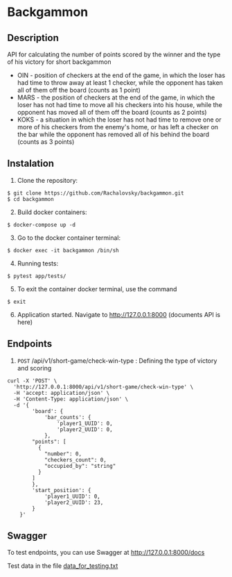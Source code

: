 # Backgammon

## Description
API for calculating the number of points scored by the winner and the type of his victory for short backgammon
+ OIN - position of checkers at the end of the game, in which the loser has had time to throw away at least 1 checker, while the opponent has taken all of them off the board (counts as 1 point)
+ MARS - the position of checkers at the end of the game, in which the loser has not had time to move all his checkers into his house, while the opponent has moved all of them off the board (counts as 2 points)
+ KOKS - a situation in which the loser has not had time to remove one or more of his checkers from the enemy's home, or has left a checker on the bar while the opponent has removed all of his behind the board (counts as 3 points)


## Instalation
1. Clone the repository:

```
$ git clone https://github.com/Rachalovsky/backgammon.git
$ cd backgammon
```
2. Build docker containers:
```
$ docker-compose up -d
```

3.  Go to the docker container terminal:
```
$ docker exec -it backgammon /bin/sh
```

4. Running tests:
```
$ pytest app/tests/
```

5. To exit the container docker terminal, use the command
```
$ exit
```

6. Application started. Navigate to http://127.0.0.1:8000 (documents API is here)


## Endpoints

1. `POST` /api/v1/short-game/check-win-type : Defining the type of victory and scoring
```
curl -X 'POST' \
  'http://127.0.0.1:8000/api/v1/short-game/check-win-type' \
  -H 'accept: application/json' \
  -H 'Content-Type: application/json' \
  -d '{
        'board': {
            'bar_counts': {
                'player1_UUID': 0,
                'player2_UUID': 0,
            },
        "points": [
          {
            "number": 0,
            "checkers_count": 0,
            "occupied_by": "string"
          }
        ]
        },
        'start_position': {
            'player1_UUID': 0,
            'player2_UUID': 23,
        }
    }'
```

## Swagger
To test endpoints, you can use Swagger at http://127.0.0.1:8000/docs

Test data in the file [data_for_testing.txt](https://github.com/Rachalovsky/backgammon/blob/main/data_for_testing.txt)

